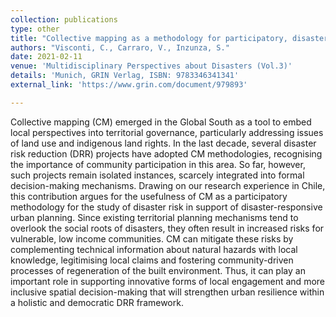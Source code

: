 ```yaml
---
collection: publications
type: other
title: "Collective mapping as a methodology for participatory, disaster-responsive urban planning: lessons from Chile"
authors: "Visconti, C., Carraro, V., Inzunza, S."
date: 2021-02-11
venue: 'Multidisciplinary Perspectives about Disasters (Vol.3)'
details: 'Munich, GRIN Verlag, ISBN: 9783346341341'
external_link: 'https://www.grin.com/document/979893'

---
```


Collective mapping (CM) emerged in the Global South as a tool to embed local perspectives into territorial governance, particularly addressing issues of land use and indigenous land rights. In the last decade, several disaster risk reduction (DRR) projects have adopted CM methodologies, recognising the importance of community participation in this area. So far, however, such projects remain isolated instances, scarcely integrated into formal decision-making mechanisms. Drawing on our research experience in Chile, this contribution argues for the usefulness of CM as a participatory methodology for the study of disaster risk in support of disaster-responsive urban planning. Since existing territorial planning mechanisms tend to overlook the social roots of disasters, they often result in increased risks for vulnerable, low income communities. CM can mitigate these risks by complementing technical information about natural hazards with local knowledge, legitimising local claims and fostering community-driven processes of regeneration of the built environment. Thus, it can play an important role in supporting innovative forms of local engagement and more inclusive spatial decision-making that will strengthen urban resilience within a holistic and democratic DRR framework.
